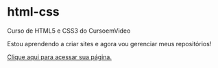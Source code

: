 # html-css
 Curso de HTML5 e CSS3 do CursoemVideo

Estou aprendendo a criar sites e agora vou gerenciar meus repositórios!

<a href="exercicios/ex026/mq002/index.html">Clique aqui para acessar sua página.</a>